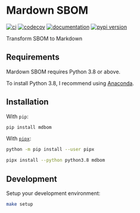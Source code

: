 # Mardown SBOM

[![ci](https://github.com/HaRo87/mdbom/workflows/ci/badge.svg)](https://github.com/HaRo87/mdbom/actions?query=workflow%3Aci)
[![codecov](https://codecov.io/gh/HaRo87/mdbom/branch/main/graph/badge.svg?token=TGS5QA1M48)](https://codecov.io/gh/HaRo87/mdbom)
[![documentation](https://img.shields.io/badge/docs-sphinx-blue.svg?style=flat)](https://HaRo87.github.io/mdbom/)
[![pypi version](https://img.shields.io/pypi/v/mdbom.svg)](https://pypi.org/project/mdbom/)

Transform SBOM to Markdown

## Requirements

Mardown SBOM requires Python 3.8 or above.

To install Python 3.8, I recommend using [Anaconda](https://www.anaconda.com/).


## Installation

With `pip`:
```bash
pip install mdbom
```

With [`pipx`](https://github.com/pipxproject/pipx):
```bash
python -m pip install --user pipx

pipx install --python python3.8 mdbom
```

## Development

Setup your development environment:

```bash
make setup
```

